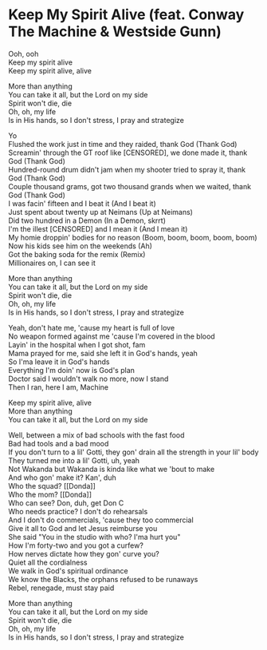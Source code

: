 # Keep My Spirit Alive (feat. Conway The Machine & Westside Gunn)

Ooh, ooh  
Keep my spirit alive  
Keep my spirit alive, alive  

More than anything  
You can take it all, but the Lord on my side  
Spirit won't die, die  
Oh, oh, my life  
Is in His hands, so I don't stress, I pray and strategize  

Yo  
Flushed the work just in time and they raided, thank God (Thank God)  
Screamin' through the GT roof like [CENSORED], we done made it, thank God (Thank God)  
Hundred-round drum didn't jam when my shooter tried to spray it, thank God (Thank God)  
Couple thousand grams, got two thousand grands when we waited, thank God (Thank God)  
I was facin' fifteen and I beat it (And I beat it)  
Just spent about twenty up at Neimans (Up at Neimans)  
Did two hundred in a Demon (In a Demon, skrrt)  
I'm the illest [CENSORED] and I mean it (And I mean it)  
My homie droppin' bodies for no reason (Boom, boom, boom, boom, boom)  
Now his kids see him on the weekends (Ah)  
Got the baking soda for the remix (Remix)  
Millionaires on, I can see it  

More than anything  
You can take it all, but the Lord on my side  
Spirit won't die, die  
Oh, oh, my life  
Is in His hands, so I don't stress, I pray and strategize  

Yeah, don't hate me, 'cause my heart is full of love  
No weapon formed against me 'cause I'm covered in the blood  
Layin' in the hospital when I got shot, fam  
Mama prayed for me, said she left it in God's hands, yeah  
So I'ma leave it in God's hands  
Everything I'm doin' now is God's plan  
Doctor said I wouldn't walk no more, now I stand  
Then I ran, here I am, Machine  

Keep my spirit alive, alive  
More than anything  
You can take it all, but the Lord on my side  

Well, between a mix of bad schools with the fast food  
Bad had tools and a bad mood  
If you don't turn to a lil' Gotti, they gon' drain all the strength in your lil' body  
They turned me into a lil' Gotti, uh, yeah  
Not Wakanda but Wakanda is kinda like what we 'bout to make  
And who gon' make it? Kan', duh  
Who the squad? [[Donda]]  
Who the mom? [[Donda]]  
Who can see? Don, duh, get Don C  
Who needs practice? I don't do rehearsals  
And I don't do commercials, 'cause they too commercial  
Give it all to God and let Jesus reimburse you  
She said "You in the studio with who? I'ma hurt you"  
How I'm forty-two and you got a curfew?  
How nerves dictate how they gon' curve you?  
Quiet all the cordialness  
We walk in God's spiritual ordinance  
We know the Blacks, the orphans refused to be runaways  
Rebel, renegade, must stay paid  

More than anything  
You can take it all, but the Lord on my side  
Spirit won't die, die  
Oh, oh, my life  
Is in His hands, so I don't stress, I pray and strategize
